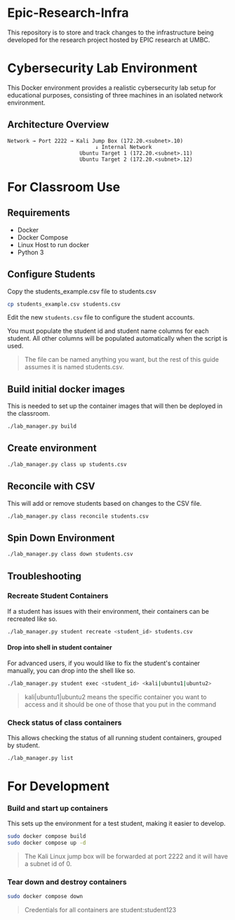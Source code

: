 # Epic-Research-Infra
This repository is to store and track changes to the infrastructure being developed for the research project hosted by EPIC research at UMBC.

# Cybersecurity Lab Environment

This Docker environment provides a realistic cybersecurity lab setup for educational purposes, consisting of three machines in an isolated network environment.

## Architecture Overview

```
Network → Port 2222 → Kali Jump Box (172.20.<subnet>.10)
                            ↓ Internal Network
                       Ubuntu Target 1 (172.20.<subnet>.11)
                       Ubuntu Target 2 (172.20.<subnet>.12)
```

# For Classroom Use
## Requirements
- Docker
- Docker Compose
- Linux Host to run docker
- Python 3

## Configure Students
Copy the students_example.csv file to students.csv
```bash
cp students_example.csv students.csv
```
Edit the new `students.csv` file to configure the student accounts.

You must populate the student id and student name columns for each student.
All other columns will be populated automatically when the script is used.
> The file can be named anything you want, but the rest of this guide assumes it is named students.csv.

## Build initial docker images
This is needed to set up the container images that will then be deployed in the classroom.
```bash
./lab_manager.py build
```

## Create environment
```bash
./lab_manager.py class up students.csv
```
## Reconcile with CSV
This will add or remove students based on changes to the CSV file.
```bash
./lab_manager.py class reconcile students.csv
```

## Spin Down Environment
```bash
./lab_manager.py class down students.csv
```

## Troubleshooting
### Recreate Student Containers
If a student has issues with their environment, their containers can be recreated like so.
```bash
./lab_manager.py student recreate <student_id> students.csv
```

#### Drop into shell in student container
For advanced users, if you would like to fix the student's container manually, you can drop into the shell like so.
```bash
./lab_manager.py student exec <student_id> <kali|ubuntu1|ubuntu2>
```
> kali|ubuntu1|ubuntu2 means the specific container you want to access and it should be one of those that you put in the command

### Check status of class containers
This allows checking the status of all running student containers, grouped by student.
```bash
./lab_manager.py list
```

# For Development

### Build and start up containers
This sets up the environment for a test student, making it easier to develop.
```bash
sudo docker compose build
sudo docker compose up -d
```

> The Kali Linux jump box will be forwarded at port 2222 and it will have a subnet id of 0.

### Tear down and destroy containers
```bash
sudo docker compose down
```

> Credentials for all containers are student:student123
